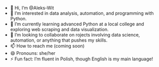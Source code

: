 - 👋 Hi, I’m @Aleks-Wit
- 👀 I’m interested in data analysis, automation, and programming with Python.
- 🌱 I’m currently learning  advanced Python at a local college and exploring web scraping and data visualization.
- 💞️ I’m looking to collaborate on rojects involving data science, automation, or anything that pushes my skills.
- 📫 How to reach me (coming soon)
- 😄 Pronouns: she/her
- ⚡ Fun fact: I’m fluent in Polish, though English is my main language!

<!---
Aleks-Wit/Aleks-Wit is a ✨ special ✨ repository because its `README.md` (this file) appears on your GitHub profile.
You can click the Preview link to take a look at your changes.
--->
